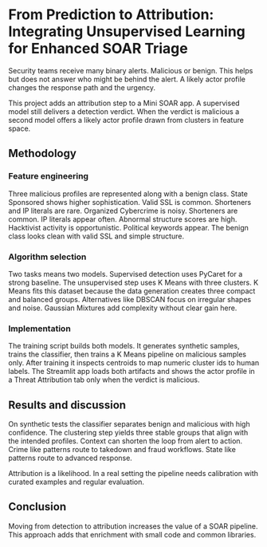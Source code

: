 # From Prediction to Attribution: Integrating Unsupervised Learning for Enhanced SOAR Triage

Security teams receive many binary alerts. Malicious or benign. This helps but does not answer who might be behind the alert. A likely actor profile changes the response path and the urgency.

This project adds an attribution step to a Mini SOAR app. A supervised model still delivers a detection verdict. When the verdict is malicious a second model offers a likely actor profile drawn from clusters in feature space.

## Methodology

### Feature engineering
Three malicious profiles are represented along with a benign class.
State Sponsored shows higher sophistication. Valid SSL is common. Shorteners and IP literals are rare. Organized Cybercrime is noisy. Shorteners are common. IP literals appear often. Abnormal structure scores are high. Hacktivist activity is opportunistic. Political keywords appear. The benign class looks clean with valid SSL and simple structure.

### Algorithm selection
Two tasks means two models. Supervised detection uses PyCaret for a strong baseline. The unsupervised step uses K Means with three clusters. K Means fits this dataset because the data generation creates three compact and balanced groups. Alternatives like DBSCAN focus on irregular shapes and noise. Gaussian Mixtures add complexity without clear gain here.

### Implementation
The training script builds both models. It generates synthetic samples, trains the classifier, then trains a K Means pipeline on malicious samples only. After training it inspects centroids to map numeric cluster ids to human labels. The Streamlit app loads both artifacts and shows the actor profile in a Threat Attribution tab only when the verdict is malicious.

## Results and discussion
On synthetic tests the classifier separates benign and malicious with high confidence. The clustering step yields three stable groups that align with the intended profiles. Context can shorten the loop from alert to action. Crime like patterns route to takedown and fraud workflows. State like patterns route to advanced response.

Attribution is a likelihood. In a real setting the pipeline needs calibration with curated examples and regular evaluation.

## Conclusion
Moving from detection to attribution increases the value of a SOAR pipeline. This approach adds that enrichment with small code and common libraries.
